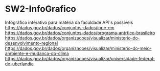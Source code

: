 # SW2-InfoGrafico
Infográfico interativo para matéria da faculdade
API's possíveis
https://dados.gov.br/dados/conjuntos-dados/inpe-em
https://dados.gov.br/dados/conjuntos-dados/programa-antrtico-brasileiro
https://dados.gov.br/dados/organizacoes/visualizar/ministerio-do-desenvolvimento-regional
https://dados.gov.br/dados/organizacoes/visualizar/ministerio-do-meio-ambiente-e-mudanca-do-clima
https://dados.gov.br/dados/organizacoes/visualizar/universidade-federal-de-uberlandia
